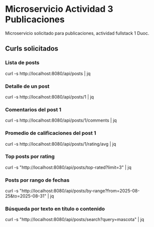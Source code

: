 # Microservicio Actividad 3 Publicaciones

Microservicio solicitado para publicaciones, actividad fullstack 1 Duoc.

## Curls solicitados

### Lista de posts

curl -s http://localhost:8080/api/posts | jq

### Detalle de un post

curl -s http://localhost:8080/api/posts/1 | jq

### Comentarios del post 1

curl -s http://localhost:8080/api/posts/1/comments | jq

### Promedio de calificaciones del post 1

curl -s http://localhost:8080/api/posts/1/rating/avg | jq

### Top posts por rating

curl -s "http://localhost:8080/api/posts/top-rated?limit=3" | jq

### Posts por rango de fechas

curl -s "http://localhost:8080/api/posts/by-range?from=2025-08-25&to=2025-08-31" | jq

### Búsqueda por texto en título o contenido

curl -s "http://localhost:8080/api/posts/search?query=mascota" | jq
